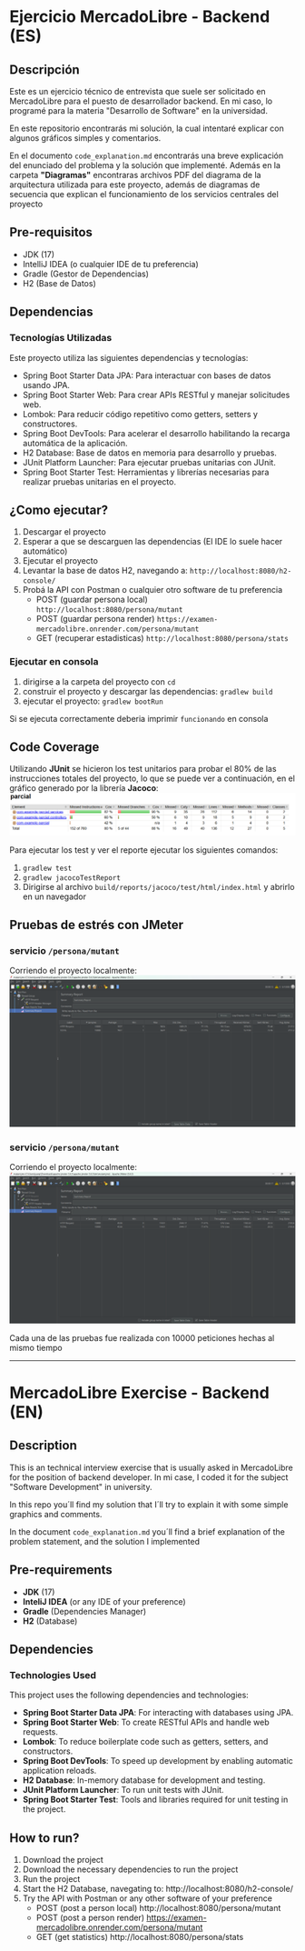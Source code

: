 # **Ejercicio MercadoLibre - Backend (ES)**

## Descripción
Este es un ejercicio técnico de entrevista que suele ser solicitado en MercadoLibre para el puesto de desarrollador backend. 
En mi caso, lo programé para la materia "Desarrollo de Software" en la universidad.

En este repositorio encontrarás mi solución, la cual intentaré explicar con algunos gráficos simples y comentarios.

En el documento `code_explanation.md` encontrarás una breve explicación del enunciado del problema y la solución que implementé.
Además en la carpeta **"Diagramas"** encontraras archivos PDF del diagrama de la arquitectura utilizada para este proyecto, además de diagramas de 
secuencia que explican el funcionamiento de los servicios centrales del proyecto

## Pre-requisitos

- JDK (17)
- IntelliJ IDEA (o cualquier IDE de tu preferencia)
- Gradle (Gestor de Dependencias)
- H2 (Base de Datos)

## Dependencias

### Tecnologías Utilizadas

Este proyecto utiliza las siguientes dependencias y tecnologías:

- Spring Boot Starter Data JPA: Para interactuar con bases de datos usando JPA.
- Spring Boot Starter Web: Para crear APIs RESTful y manejar solicitudes web.
- Lombok: Para reducir código repetitivo como getters, setters y constructores.
- Spring Boot DevTools: Para acelerar el desarrollo habilitando la recarga automática de la aplicación.
- H2 Database: Base de datos en memoria para desarrollo y pruebas.
- JUnit Platform Launcher: Para ejecutar pruebas unitarias con JUnit.
- Spring Boot Starter Test: Herramientas y librerías necesarias para realizar pruebas unitarias en el proyecto.

## ¿Como ejecutar?

1. Descargar el proyecto
2. Esperar a que se descarguen las dependencias (El IDE lo suele hacer automático)
3. Ejecutar el proyecto
4. Levantar la base de datos H2, navegando a: `http://localhost:8080/h2-console/`
5. Probá la API con Postman o cualquier otro software de tu preferencia
   *   POST (guardar persona local) `http://localhost:8080/persona/mutant`
   *   POST (guardar persona render) `https://examen-mercadolibre.onrender.com/persona/mutant`
   *   GET (recuperar estadisticas) `http://localhost:8080/persona/stats`

### Ejecutar en consola

1. dirigirse a la carpeta del proyecto con `cd`
2. construir el proyecto y descargar las dependencias: `gradlew build`
3. ejecutar el proyecto: `gradlew bootRun`

Si se ejecuta correctamente deberia imprimir `funcionando` en consola



## Code Coverage

Utilizando **JUnit** se hicieron los test unitarios para probar el 80% de las instrucciones totales del proyecto, lo que se puede ver a continuación, en el gráfico generado
por la librería **Jacoco**:
![<code_coverage>](<imgs/code_coverage.png>)

Para ejecutar los test y ver el reporte ejecutar los siguientes comandos:
1. `gradlew test`
2. `gradlew jacocoTestReport`
3. Dirigirse al archivo `build/reports/jacoco/test/html/index.html` y abrirlo en un navegador

## Pruebas de estrés con JMeter

### servicio `/persona/mutant`
Corriendo el proyecto localmente:
![<jmeter_mutants>](<imgs/jmeter_mutant.png>)

### servicio `/persona/mutant`
Corriendo el proyecto localmente:
![<jmeter_stats>](<imgs/jmeter_stats.png>)

Cada una de las pruebas fue realizada con 10000 peticiones hechas al mismo tiempo

---
# **MercadoLibre Exercise - Backend (EN)**

## Description
This is an technical interview exercise that is usually asked in MercadoLibre for the position of backend developer.
In mi case, I coded it for the subject "Software Development" in university.

In this repo you´ll find my solution that I´ll try to explain it with some simple graphics and comments.

In the document `code_explanation.md` you´ll find a brief explanation of the problem statement, and the solution I implemented

## Pre-requirements

- **JDK** (17)
- **InteliJ IDEA** (or any IDE of your preference)
- **Gradle** (Dependencies Manager)
- **H2** (Database)

## Dependencies
  
### Technologies Used

This project uses the following dependencies and technologies:

- **Spring Boot Starter Data JPA**: For interacting with databases using JPA.
- **Spring Boot Starter Web**: To create RESTful APIs and handle web requests.
- **Lombok**: To reduce boilerplate code such as getters, setters, and constructors.
- **Spring Boot DevTools**: To speed up development by enabling automatic application reloads.
- **H2 Database**: In-memory database for development and testing. 
- **JUnit Platform Launcher**: To run unit tests with JUnit.
- **Spring Boot Starter Test**: Tools and libraries required for unit testing in the project.

## How to run?
1. Download the project
2. Download the necessary dependencies to run the project
3. Run the project
4. Start the H2 Database, navegating to: http://localhost:8080/h2-console/
7. Try the API with Postman or any other software of your preference
   *   POST (post a person local) http://localhost:8080/persona/mutant
   *   POST (post a person render) https://examen-mercadolibre.onrender.com/persona/mutant
   *   GET (get statistics) http://localhost:8080/persona/stats
